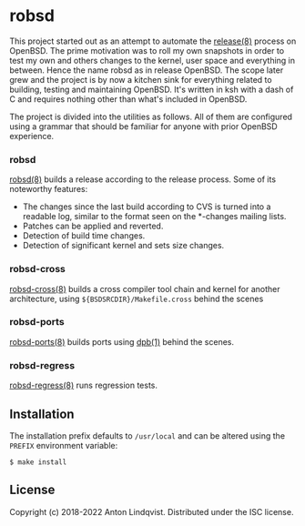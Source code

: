 # robsd

This project started out as an attempt to automate the
[release(8)](release)
process on OpenBSD.
The prime motivation was to roll my own snapshots in order to test my own and
others changes to the kernel, user space and everything in between.
Hence the name robsd as in release OpenBSD.
The scope later grew and the project is by now a kitchen sink for everything
related to building, testing and maintaining OpenBSD.
It's written in ksh with a dash of C and requires nothing other than what's
included in OpenBSD.

The project is divided into the utilities as follows.
All of them are configured using a grammar that should be familiar for anyone
with prior OpenBSD experience.

[release]: https://man.openbsd.org/release

### robsd

[robsd(8)](robsd)
builds a release according to the release process.
Some of its noteworthy features:

* The changes since the last build according to CVS is turned into a
  readable log, similar to the format seen on the *-changes mailing
  lists.
* Patches can be applied and reverted.
* Detection of build time changes.
* Detection of significant kernel and sets size changes.

[robsd]: https://www.basename.se/robsd

### robsd-cross

[robsd-cross(8)](robsd-cross)
builds a cross compiler tool chain and kernel for another architecture,
using `${BSDSRCDIR}/Makefile.cross` behind the scenes

[robsd-cross]: https://www.basename.se/robsd-cross

### robsd-ports

[robsd-ports(8)](robsd-ports)
builds ports using
[dpb(1)](dpb)
behind the scenes.

[dpb]: https://man.openbsd.org/dpb
[robsd-ports]: https://www.basename.se/robsd-ports

### robsd-regress

[robsd-regress(8)](robsd-regress) runs regression tests.

[robsd-regress]: https://www.basename.se/robsd-ports

## Installation

The installation prefix defaults to `/usr/local` and can be altered using the
`PREFIX` environment variable:

	$ make install

## License

Copyright (c) 2018-2022 Anton Lindqvist.
Distributed under the ISC license.
